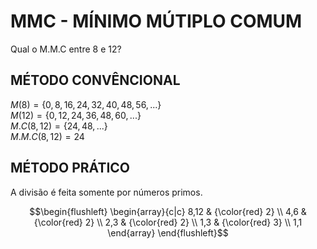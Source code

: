 # MMC - MÍNIMO MÚTIPLO COMUM
Qual o M.M.C entre 8 e 12?

## MÉTODO CONVÊNCIONAL

$M(8) = \{0, 8, 16, 24, 32, 40, 48, 56, ...\}$ \
$M(12) = \{0, 12, 24, 36, 48, 60, ...\}$ \
$M.C(8, 12) = \{24, 48, ...\}$ \
$M.M.C(8, 12) = 24$

## MÉTODO PRÁTICO
A divisão é feita somente por números primos.

~~~math
\begin{flushleft}
\begin{array}{c|c}
    8,12 & {\color{red} 2} \\
    4,6 & {\color{red} 2} \\
    2,3 & {\color{red} 2} \\
    1,3 & {\color{red} 3} \\
    1,1
\end{array}
\end{flushleft}
~~~
